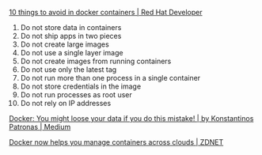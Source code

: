 
[10 things to avoid in docker containers | Red Hat Developer](https://developers.redhat.com/blog/2016/02/24/10-things-to-avoid-in-docker-containers)

1. Do not store data in containers
2. Do not ship apps in two pieces
3. Do not create large images
4. Do not use a single layer image
5. Do not create images from running containers
6. Do not use only the latest tag
7. Do not run more than one process in a single container
8. Do not store credentials in the image
9. Do not run processes as root user
10. Do not rely on IP addresses


[Docker: You might loose your data if you do this mistake! | by Konstantinos Patronas | Medium](https://lovethepenguin.com/docker-you-might-loose-your-data-if-you-do-this-mistake-d3268bc87865)

[Docker now helps you manage containers across clouds | ZDNET](https://www.zdnet.com/article/docker-now-helps-you-manage-containers-across-clouds/#ftag=RSSbaffb68)

